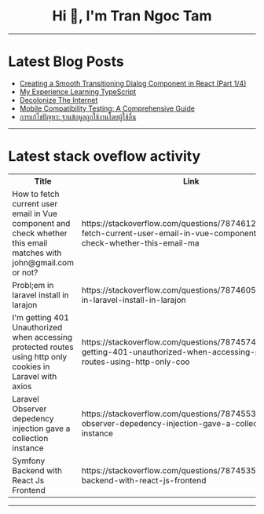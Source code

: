 <h1 align="center">Hi 👋, I'm Tran Ngoc Tam</h1>

---

# Latest Blog Posts 
<!-- BLOG-POST-LIST:START -->
- [Creating a Smooth Transitioning Dialog Component in React &lpar;Part 1/4&rpar;](https://dev.to/copet80/creating-a-smooth-transitioning-dialog-component-in-react-part-14-7nd)
- [My Experience Learning TypeScript](https://dev.to/bridget_amana/my-experience-learning-typescript-1jn0)
- [Decolonize The Internet](https://dev.to/mosbat/decolonize-the-internet-1mf)
- [Mobile Compatibility Testing: A Comprehensive Guide](https://dev.to/jamescantor38/mobile-compatibility-testing-a-comprehensive-guide-54d7)
- [การแก้ไขปัญหา: ฐานข้อมูลถูกใช้งานโดยผู้ใช้อื่น](https://dev.to/everthing-was-postgres/kaaraekaikhpayhaa-thaankhmuulthuukaichngaanodyphuuaichuuen-4gi6)
<!-- BLOG-POST-LIST:END -->

---

# Latest stack oveflow activity
<table>
  <tr><th>Title</th><th>Link</th></tr>
  <!-- STACKOVERFLOW:START --><tr><td>How to fetch current user email in Vue component and check whether this email matches with john@gmail.com or not?</td><td>https://stackoverflow.com/questions/78746123/how-to-fetch-current-user-email-in-vue-component-and-check-whether-this-email-ma</td></tr><tr><td>Probl;em in laravel install in larajon</td><td>https://stackoverflow.com/questions/78746059/problem-in-laravel-install-in-larajon</td></tr><tr><td>I&#39;m getting 401 Unauthorized when accessing protected routes using http only cookies in Laravel with axios</td><td>https://stackoverflow.com/questions/78745741/im-getting-401-unauthorized-when-accessing-protected-routes-using-http-only-coo</td></tr><tr><td>Laravel Observer depedency injection gave a collection instance</td><td>https://stackoverflow.com/questions/78745531/laravel-observer-depedency-injection-gave-a-collection-instance</td></tr><tr><td>Symfony Backend with React Js Frontend</td><td>https://stackoverflow.com/questions/78745354/symfony-backend-with-react-js-frontend</td></tr><!-- STACKOVERFLOW:END -->
</table>

---


